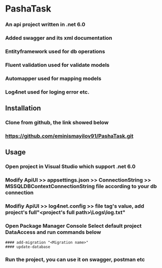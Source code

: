 # PashaTask

### An api project written in .net 6.0
### Added swagger and its xml documentation
### Entityframework used for db operations
### Fluent validation used for validate models
### Automapper used for mapping models
### Log4net used for loging error etc.

## Installation
### Clone from github, the link showed below
### https://github.com/eminismayilov91/PashaTask.git

## Usage
### Open project in Visual Studio which support .net 6.0
### Modify ApiUI >> appsettings.json >> ConnectionString >> MSSQLDBContextConnectionString file according to your db connection
### Modifiy ApiUI >> log4net.config >> file tag's value, add project's full"<project's full path>\Logs\log.txt"
### Open Package Manager Console Select default project DataAccess and run commands below
	#### add-migration "<Migration name>"
	#### update-database
### Run the project, you can use it on swagger, postman etc
